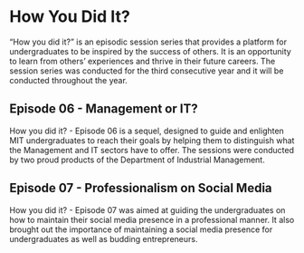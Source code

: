# How You Did It?

“How you did it?” is an episodic session series that provides a platform for undergraduates to be inspired by the success of others.
It is an opportunity to learn from others’ experiences and thrive in their future careers. The session series was conducted for the third
consecutive year and it will be conducted throughout the year.

## Episode 06 - Management or IT?

How you did it? - Episode 06 is a sequel, designed
to guide and enlighten MIT undergraduates to reach
their goals by helping them to distinguish what
the Management and IT sectors have to offer. The
sessions were conducted by two proud products of
the Department of Industrial Management.

## Episode 07 - Professionalism on Social Media

How you did it? - Episode 07 was aimed at guiding
the undergraduates on how to maintain their social
media presence in a professional manner. It also
brought out the importance of maintaining a social
media presence for undergraduates as well as
budding entrepreneurs.
